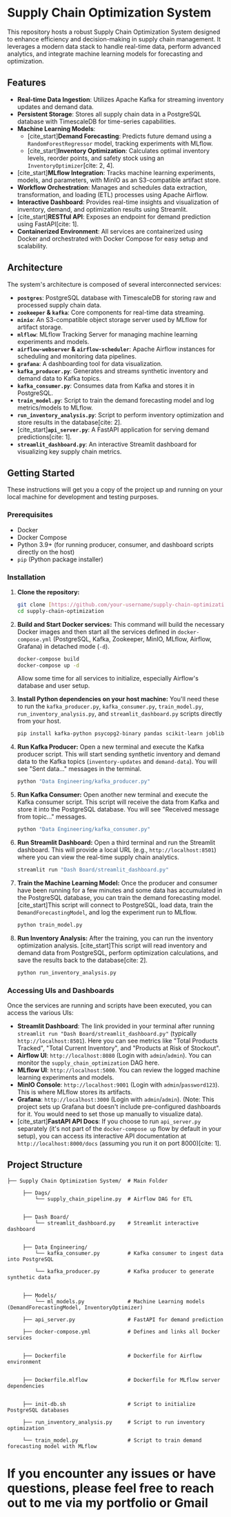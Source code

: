 # Supply Chain Optimization System

This repository hosts a robust Supply Chain Optimization System designed to enhance efficiency and decision-making in supply chain management. It leverages a modern data stack to handle real-time data, perform advanced analytics, and integrate machine learning models for forecasting and optimization.

## Features

* **Real-time Data Ingestion**: Utilizes Apache Kafka for streaming inventory updates and demand data.
* **Persistent Storage**: Stores all supply chain data in a PostgreSQL database with TimescaleDB for time-series capabilities.
* **Machine Learning Models**:
    * [cite_start]**Demand Forecasting**: Predicts future demand using a `RandomForestRegressor` model, tracking experiments with MLflow.
    * [cite_start]**Inventory Optimization**: Calculates optimal inventory levels, reorder points, and safety stock using an `InventoryOptimizer`[cite: 2, 4].
* [cite_start]**MLflow Integration**: Tracks machine learning experiments, models, and parameters, with MinIO as an S3-compatible artifact store.
* **Workflow Orchestration**: Manages and schedules data extraction, transformation, and loading (ETL) processes using Apache Airflow.
* **Interactive Dashboard**: Provides real-time insights and visualization of inventory, demand, and optimization results using Streamlit.
* [cite_start]**RESTful API**: Exposes an endpoint for demand prediction using FastAPI[cite: 1].
* **Containerized Environment**: All services are containerized using Docker and orchestrated with Docker Compose for easy setup and scalability.

## Architecture

The system's architecture is composed of several interconnected services:

* **`postgres`**: PostgreSQL database with TimescaleDB for storing raw and processed supply chain data.
* **`zookeeper` & `kafka`**: Core components for real-time data streaming.
* **`minio`**: An S3-compatible object storage server used by MLflow for artifact storage.
* **`mlflow`**: MLflow Tracking Server for managing machine learning experiments and models.
* **`airflow-webserver` & `airflow-scheduler`**: Apache Airflow instances for scheduling and monitoring data pipelines.
* **`grafana`**: A dashboarding tool for data visualization.
* **`kafka_producer.py`**: Generates and streams synthetic inventory and demand data to Kafka topics.
* **`kafka_consumer.py`**: Consumes data from Kafka and stores it in PostgreSQL.
* **`train_model.py`**: Script to train the demand forecasting model and log metrics/models to MLflow.
* **`run_inventory_analysis.py`**: Script to perform inventory optimization and store results in the database[cite: 2].
* [cite_start]**`api_server.py`**: A FastAPI application for serving demand predictions[cite: 1].
* **`streamlit_dashboard.py`**: An interactive Streamlit dashboard for visualizing key supply chain metrics.

## Getting Started

These instructions will get you a copy of the project up and running on your local machine for development and testing purposes.

### Prerequisites

* Docker
* Docker Compose
* Python 3.9+ (for running producer, consumer, and dashboard scripts directly on the host)
* `pip` (Python package installer)

### Installation

1.  **Clone the repository:**
    ```bash
    git clone [https://github.com/your-username/supply-chain-optimization.git](https://github.com/your-username/supply-chain-optimization.git)
    cd supply-chain-optimization
    ```

2.  **Build and Start Docker services:**
    This command will build the necessary Docker images and then start all the services defined in `docker-compose.yml` (PostgreSQL, Kafka, Zookeeper, MinIO, MLflow, Airflow, Grafana) in detached mode (`-d`).
    ```bash
    docker-compose build
    docker-compose up -d
    ```
    Allow some time for all services to initialize, especially Airflow's database and user setup.

3.  **Install Python dependencies on your host machine:**
    You'll need these to run the `kafka_producer.py`, `kafka_consumer.py`, `train_model.py`, `run_inventory_analysis.py`, and `streamlit_dashboard.py` scripts directly from your host.
    ```bash
    pip install kafka-python psycopg2-binary pandas scikit-learn joblib mlflow streamlit plotly
    ```

4.  **Run Kafka Producer:**
    Open a new terminal and execute the Kafka producer script. This will start sending synthetic inventory and demand data to the Kafka topics (`inventory-updates` and `demand-data`). You will see "Sent data..." messages in the terminal.
    ```bash
    python "Data Engineering/kafka_producer.py"
    ```

5.  **Run Kafka Consumer:**
    Open another new terminal and execute the Kafka consumer script. This script will receive the data from Kafka and store it into the PostgreSQL database. You will see "Received message from topic..." messages.
    ```bash
    python "Data Engineering/kafka_consumer.py"
    ```

6.  **Run Streamlit Dashboard:**
    Open a third terminal and run the Streamlit dashboard. This will provide a local URL (e.g., `http://localhost:8501`) where you can view the real-time supply chain analytics.
    ```bash
    streamlit run "Dash Board/streamlit_dashboard.py"
    ```

7.  **Train the Machine Learning Model:**
    Once the producer and consumer have been running for a few minutes and some data has accumulated in the PostgreSQL database, you can train the demand forecasting model. [cite_start]This script will connect to PostgreSQL, load data, train the `DemandForecastingModel`, and log the experiment run to MLflow.
    ```bash
    python train_model.py
    ```

8.  **Run Inventory Analysis:**
    After the training, you can run the inventory optimization analysis. [cite_start]This script will read inventory and demand data from PostgreSQL, perform optimization calculations, and save the results back to the database[cite: 2].
    ```bash
    python run_inventory_analysis.py
    ```

### Accessing UIs and Dashboards

Once the services are running and scripts have been executed, you can access the various UIs:

* **Streamlit Dashboard**: The link provided in your terminal after running `streamlit run "Dash Board/streamlit_dashboard.py"` (typically `http://localhost:8501`). Here you can see metrics like "Total Products Tracked", "Total Current Inventory", and "Products at Risk of Stockout".
* **Airflow UI**: `http://localhost:8080` (Login with `admin`/`admin`). You can monitor the `supply_chain_optimization` DAG here.
* **MLflow UI**: `http://localhost:5000`. You can review the logged machine learning experiments and models.
* **MinIO Console**: `http://localhost:9001` (Login with `admin`/`password123`). This is where MLflow stores its artifacts.
* **Grafana**: `http://localhost:3000` (Login with `admin`/`admin`). (Note: This project sets up Grafana but doesn't include pre-configured dashboards for it. You would need to set those up manually to visualize data).
* [cite_start]**FastAPI API Docs**: If you choose to run `api_server.py` separately (it's not part of the `docker-compose up` flow by default in your setup), you can access its interactive API documentation at `http://localhost:8000/docs` (assuming you run it on port 8000)[cite: 1].

## Project Structure


    ├── Supply Chain Optimization System/  # Main Folder

         ├── Dags/
             └── supply_chain_pipeline.py  # Airflow DAG for ETL 
         
         
         ├── Dash Board/
             └── streamlit_dashboard.py    # Streamlit interactive dashboard 
         
         
         ├── Data Engineering/
             └── kafka_consumer.py         # Kafka consumer to ingest data into PostgreSQL 
         
             └── kafka_producer.py         # Kafka producer to generate synthetic data 
         
         
         ├── Models/
             └── ml_models.py              # Machine Learning models (DemandForecastingModel, InventoryOptimizer) 
         
         ├── api_server.py                 # FastAPI for demand prediction 
         
         ├── docker-compose.yml            # Defines and links all Docker services 
         
         
         ├── Dockerfile                    # Dockerfile for Airflow environment 
         
         
         ├── Dockerfile.mlflow             # Dockerfile for MLflow server dependencies 
         
         
         ├── init-db.sh                    # Script to initialize PostgreSQL databases 
         
         ├── run_inventory_analysis.py     # Script to run inventory optimization 
         
         └── train_model.py                # Script to train demand forecasting model with MLflow

# If you encounter any issues or have questions, please feel free to reach out to me via my portfolio or Gmail
